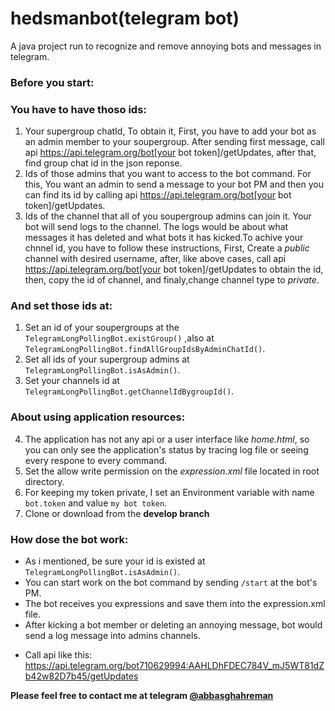 # hedsmanbot(telegram bot)
A java project run to recognize and remove annoying bots and messages in telegram.

### Before you start:
### You have to have thoso ids:
1. Your supergroup chatId, To obtain it, First, you have to add your bot as an admin member to your soupergroup. After sending first message, call api https://api.telegram.org/bot[your bot token]/getUpdates, after that, find group chat id in the json reponse.
2. Ids of those admins that you want to access to the bot command. For this, You want an admin to send a message to your bot PM and then you can find its id by calling api https://api.telegram.org/bot[your bot token]/getUpdates.
3. Ids of the channel that all of you soupergroup admins can join it. Your bot will send logs to the channel. The logs would be about what messages it has deleted and what bots it has kicked.To achive your chnnel id, you have to follow these instructions, First, Create a *public* channel with desired username, after, like above cases, call api https://api.telegram.org/bot[your bot token]/getUpdates to obtain the id, then, copy the id of channel, and finaly,change channel type to *private*.
  
### And set those ids at:
1. Set an id of your soupergroups at the `TelegramLongPollingBot.existGroup()` ,also at `TelegramLongPollingBot.findAllGroupIdsByAdminChatId()`.
2. Set all ids of your supergroup admins at `TelegramLongPollingBot.isAsAdmin()`.
3. Set your channels id at `TelegramLongPollingBot.getChannelIdBygroupId()`.

### About using application resources:
4. The application has not any api or a user interface like *home.html*, so you can only see the application's status by tracing log file or seeing every respone to every command. 
5. Set the allow write permission on the *expression.xml* file located in root directory.
6. For keeping my token private, I set an Environment variable with name `bot.token` and value `my bot token`.
7. Clone or download from the **develop branch**

### How dose the bot work:
- As i mentioned, be sure your id is existed at `TelegramLongPollingBot.isAsAdmin()`.
- You can start work on the bot command by sending `/start` at the bot's PM. 
- The bot receives you expressions and save them into the expression.xml file. 
- After kicking a bot member or deleting an annoying message, bot would send a log message into admins channels.

* Call api like this: https://api.telegram.org/bot710629994:AAHLDhFDEC784V_mJ5WT81dZb42w82D7b45/getUpdates

**Please feel free to contact me at telegram [@abbasghahreman](https://web.telegram.org/#/im?p=@abbasghahreman)**
